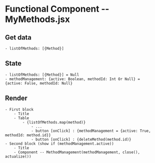 # Functional Component -- MyMethods.jsx

## Get data

    - listOfMethods: [{Method}]

## State

    - listOfMethods: [{Method}] = Null
    - methodManagement: {active: Boolean, methodId: Int Or Null} = {active: False, methodId: Null}

## Render

    - First block
        - Title
        - Table
            - {listOfMethods.map(method)}
                - ...
                - button [onClick] : {methodManagement = {active: True, methodId: method.id}}
                - button [onClick] : {deleteMethod(method.id)}
    - Second block (show if (methodManagement.active))
        - Title
        - Component -- MethodManagement(methodManagement, close(), actualize())

